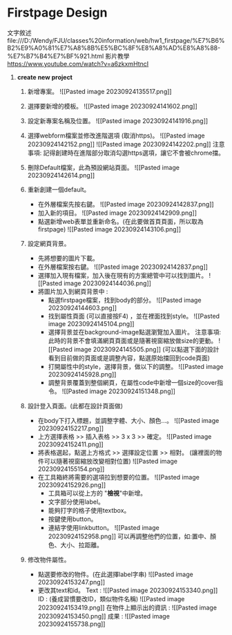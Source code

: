 # Firstpage Design
文字敘述 file:///D:/Wendy/FJU/classes%20information/web/hw1_firstpage/%E7%B6%B2%E9%A0%81%E7%A8%8B%E5%BC%8F%E8%A8%AD%E8%A8%88-%E7%B7%B4%E7%BF%921.html 
影片教學 https://www.youtube.com/watch?v=a6zkxmHtncI
1. **create new project**
	1. 新增專案。
		![[Pasted image 20230924135517.png]]
	2. 選擇要新增的模板。
		![[Pasted image 20230924141602.png]]
	3. 設定新專案名稱及位置。
		![[Pasted image 20230924141916.png]]
	4. 選擇webform檔案並修改進階選項 (取消https)。
		![[Pasted image 20230924142152.png]]
		![[Pasted image 20230924142202.png]] 
 	注意事項:
	 	記得創建時在進階部分取消勾選https選項，讓它不會被chrome擋。

	5. 刪除Default檔案，此為預設網站頁面。
	![[Pasted image 20230924142614.png]]
	6. 重新創建一個default。
		* 在外層檔案先按右鍵。
			![[Pasted image 20230924142837.png]]
		* 加入新的項目。
			![[Pasted image 20230924142909.png]]
		* 點選新增web表單並重新命名。(在此要做首頁頁面，所以取為firstpage)
			![[Pasted image 20230924143106.png]]
	7. 設定網頁背景。
		* 先將想要的圖片下載。
		* 在外層檔案按右鍵。
			![[Pasted image 20230924142837.png]]
		* 選擇加入現有檔案，加入後在現有的方案總管中可以找到圖片。
			![[Pasted image 20230924144036.png]]
		* 將圖片加入到網頁背景中 : 
			* 點選firstpage檔案，找到body的部分。
				![[Pasted image 20230924144603.png]]
			* 找到屬性頁面 (可以直接按F4) ，並在裡面找到style。
				![[Pasted image 20230924145104.png]]
			* 選擇背景並在background-image點選瀏覽加入圖片。
				注意事項:
					此時的背景不會填滿網頁頁面或是隨著視窗縮放做size的更動。
					![[Pasted image 20230924145505.png]]
					(可以點選下面的設計看到目前做的頁面或是調整內容，點選原始擋回到code頁面)
			* 打開屬性中的style，選擇背景，做以下的調整。
				![[Pasted image 20230924145928.png]]
			* 調整背景覆蓋到整個網頁，在屬性code中新增一個size的cover指令。
				![[Pasted image 20230924151348.png]]
	8. 設計登入頁面。(此都在設計頁面做)
		* 在body下打入標題，並調整字體、大小、顏色...。
			![[Pasted image 20230924152217.png]]
		* 上方選擇表格 >> 插入表格 >> 3 x 3 >> 確定。
			![[Pasted image 20230924152411.png]]
		* 將表格選起，點選上方格式 >> 選擇設定位置 >> 相對。 (讓裡面的物件可以隨著視窗縮放改變相對位置)
			![[Pasted image 20230924155154.png]]
		* 在工具箱終將需要的選項拉到想要的位置。
			![[Pasted image 20230924152926.png]]
			* 工具箱可以從上方的 "**檢視**"中新增。
			* 文字部分使用label。
			* 能夠打字的格子使用textbox。
			* 按鍵使用button。
			* 連結字使用linkbutton。
			![[Pasted image 20230924152958.png]]
			可以再調整他們的位置，如:置中、顏色、大小、拉距離。
	9. 修改物件屬性。
		* 點選要修改的物件。(在此選擇label字串)
			![[Pasted image 20230924153247.png]]
		* 更改其text和id。
			Text :
			![[Pasted image 20230924153340.png]]
			ID : (養成習慣要改ID，類似物件名稱)
			![[Pasted image 20230924153419.png]]
			在物件上顯示出的資訊 :
			![[Pasted image 20230924153450.png]]
	成果 :
		![[Pasted image 20230924155738.png]]